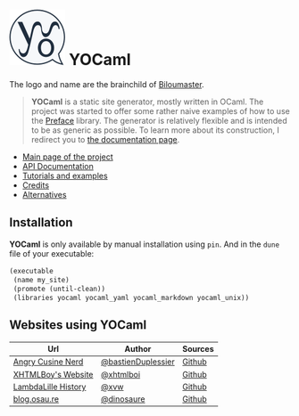 # ![logo](misc/logo.png) YOCaml

The logo and name are the brainchild of [Biloumaster](https://github.com/BilouMaster).

> **YOCaml** is a static site generator, mostly written in OCaml. The project
> was started to offer some rather naive examples of how to use the
> [Preface](https://github.com/xvw/preface/) library. The generator is
> relatively flexible and is intended to be as generic as possible. To learn
> more about its construction, I redirect you to [the documentation
> page](https://yocaml.github.io/doc/yocaml/index.html).

- [Main page of the project](https://yocaml.github.io/doc/yocaml/index.html)
- [API Documentation](https://yocaml.github.io/doc/yocaml/Yocaml/index.html)
- [Tutorials and examples](https://yocaml.github.io/doc/yocaml/index.html#tutorial)
- [Credits](https://yocaml.github.io/doc/yocaml/index.html#credits)
- [Alternatives](https://yocaml.github.io/doc/yocaml/index.html#alternatives)

## Installation

**YOCaml** is only available by manual installation using `pin`.
And in the `dune` file of your executable:

```common-lisp
(executable
 (name my_site)
 (promote (until-clean))
 (libraries yocaml yocaml_yaml yocaml_markdown yocaml_unix))
```

## Websites using YOCaml

| Url                                                                          | Author                                                     | Sources                                                           |
| ---------------------------------------------------------------------------- | ---------------------------------------------------------- | ----------------------------------------------------------------- |
| [Angry Cusine Nerd](https://bastienduplessier.github.io/angry_cuisine_nerd/) | [@bastienDuplessier](https://github.com/BastienDuplessier) | [Github](https://github.com/BastienDuplessier/angry_cuisine_nerd) |
| [XHTMLBoy's Website](https://xhtmlboi.github.io/)                            | [@xhtmlboi](https://github.com/xhtmlboi)                   | [Github](https://github.com/xhtmlboi/blogger)                     |
| [LambdaLille History](https://github.com/lambdalille/talks)                  | [@xvw](https://github.com/xvw)                             | [Github](https://github.com/lambdalille/history)                  |
| [blog.osau.re](https://blog.osau.re)                                         | [@dinosaure](https://github.com/dinosaure)                 | [Github](https://github.com/dinosaure/blogger)                    |
